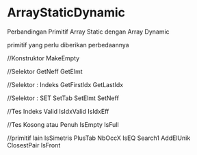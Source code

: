 # ArrayStaticDynamic
Perbandingan Primitif Array Static dengan Array Dynamic


primitif yang perlu diberikan perbedaannya

//Konstruktor
MakeEmpty

//Selektor
GetNeff
GetElmt

//Selektor : Indeks
GetFirstIdx
GetLastIdx

//Selektor : SET
SetTab
SetElmt
SetNeff

//Tes Indeks Valid
IsIdxValid
IsIdxEff

//Tes Kosong atau Penuh
IsEmpty
IsFull

//primitif lain
IsSimetris
PlusTab
NbOccX
IsEQ
Search1
AddElUnik
ClosestPair
IsFront

